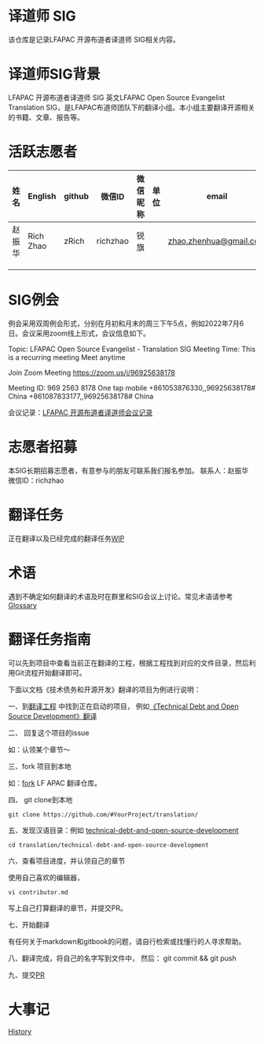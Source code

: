 # 译道师 SIG
该仓库是记录LFAPAC 开源布道者译道师 SIG相关内容。
# 译道师SIG背景
LFAPAC 开源布道者译道师 SIG 英文LFAPAC Open Source Evangelist Translation SIG，是LFAPAC布道师团队下的翻译小组。本小组主要翻译开源相关的书籍、文章、报告等。
# 活跃志愿者
| 姓名  | English   | github | 微信ID     | 微信昵称 | 单位 | email                                                   |
| --- | --------- | ------ | -------- | ---- | -- | ------------------------------------------------------- |
| 赵振华 | Rich Zhao | zRich  | richzhao | 锐旗   |    | [zhao.zhenhua@gmail.com](mailto:zhao.zhenhua@gmail.com) |
|     |           |        |          |      |    |                                                         |
|     |           |        |          |      |    |                                                         |
|     |           |        |          |      |    |                                                         |

# SIG例会
例会采用双周例会形式，分别在月初和月末的周三下午5点，例如2022年7月6日。会议采用zoom线上形式，会议信息如下。

Topic: LFAPAC Open Source Evangelist - Translation SIG Meeting
Time: This is a recurring meeting Meet anytime

Join Zoom Meeting
https://zoom.us/j/96925638178

Meeting ID: 969 2563 8178
One tap mobile
+861053876330,,96925638178# China
+861087833177,,96925638178# China

会议记录：[LFAPAC 开源布道者译道师会议记录](https://docs.qq.com/doc/DVWtzWE9vakxTYUdj)
# 志愿者招募
本SIG长期招募志愿者，有意参与的朋友可联系我们报名参加。
联系人：赵振华 微信ID：richzhao

# 翻译任务

正在翻译以及已经完成的翻译任务[WIP](./wip.md)

# 术语

遇到不确定如何翻译的术语及时在群里和SIG会议上讨论。常见术语请参考[Glossary](./glossary.md)

# 翻译任务指南

可以先到项目中查看当前正在翻译的工程，根据工程找到对应的文件目录，然后利用Git流程开始翻译即可。

下面以文档《技术债务和开源开发》翻译的项目为例进行说明：

一、到[翻译工程](https://github.com/orgs/lfapac-open-source-evangelist/projects/1) 中找到正在启动的项目， 例如[《Technical Debt and Open Source Development》翻译](https://github.com/lfapac-open-source-evangelist/translation/issues/3)

二、 回复这个项目的issue

如：认领某个章节～ 

三、fork 项目到本地

如：[fork](https://github.com/lfapac-open-source-evangelist/translation/fork) LF APAC 翻译仓库。

四、 git clone到本地

```
git clone https://github.com/#YourProject/translation/
```

五、发现汉语目录：例如 [technical-debt-and-open-source-development](https://github.com/lfapac-open-source-evangelist/translation/tree/main/technical-debt-and-open-source-development)

```
cd translation/technical-debt-and-open-source-development
```

六、查看项目进度，并认领自己的章节

使用自己喜欢的编辑器，
```
vi contributor.md 
```
写上自己打算翻译的章节，并提交PR。

七、开始翻译

有任何关于markdown和gitbook的问题，请自行检索或找懂行的人寻求帮助。

八、翻译完成，将自己的名字写到文件中， 然后： git commit && git push

九、提交[PR](https://github.com/lfapac-open-source-evangelist/translation/compare)

# 大事记
[History](./history.md)

